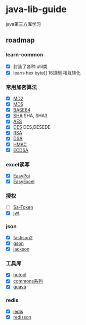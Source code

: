 # java-lib-guide
java第三方库学习

## roadmap

### learn-common
- [x] 封装了各种 util类
- [x] learn-hex byte[] 16进制 相互转化

### 常用加密算法
- [x] [MD2]()
- [x] [MD5]()
- [x] [BASE64]()
- [x] [SHA]() SHA, SHA3
- [x] [AES]()
- [x] [DES]() DES,DESEDE
- [x] [RSA]()
- [x] [DSA]()
- [x] [HMAC]()
- [x] [ECDSA]()

### excel读写
- [x] [EasyPoi](https://gitee.com/wupaas/easypoi)
- [x] [EasyExcel](https://easyexcel.opensource.alibaba.com/)

### 授权
- [ ] [Sa-Token](https://sa-token.cc/)
- [x] [jwt]()

### json
- [x] [fastjson2](https://github.com/alibaba/fastjson2)
- [x] [gson](https://github.com/google/gson)
- [x] [jackson](https://github.com/FasterXML/jackson)

### 工具库
- [x] [hutool](https://www.hutool.cn/)
- [x] [commons系列]()
- [x] [guava]()

### redis
- [x] [jedis](https://github.com/redis/jedis)
- [x] [redisson](https://github.com/redisson/redisson)